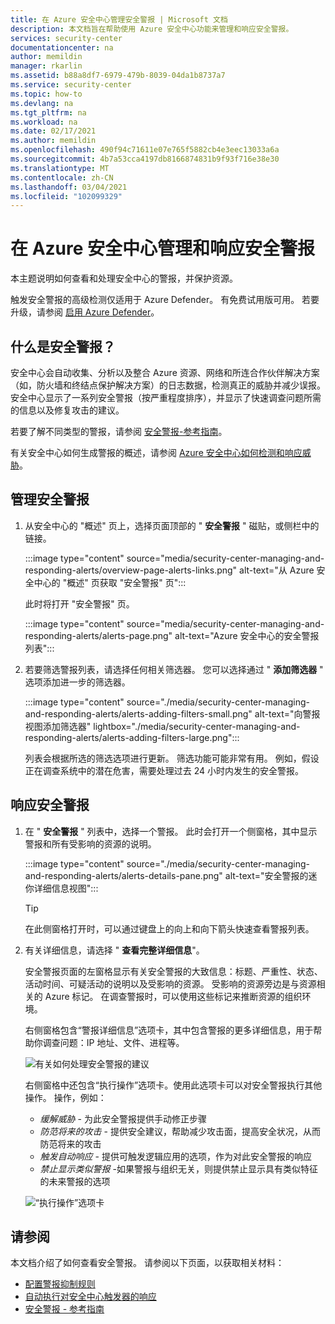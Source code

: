 ```yaml
---
title: 在 Azure 安全中心管理安全警报 | Microsoft 文档
description: 本文档旨在帮助使用 Azure 安全中心功能来管理和响应安全警报。
services: security-center
documentationcenter: na
author: memildin
manager: rkarlin
ms.assetid: b88a8df7-6979-479b-8039-04da1b8737a7
ms.service: security-center
ms.topic: how-to
ms.devlang: na
ms.tgt_pltfrm: na
ms.workload: na
ms.date: 02/17/2021
ms.author: memildin
ms.openlocfilehash: 490f94c71611e07e765f5882cb4e3eec13033a6a
ms.sourcegitcommit: 4b7a53cca4197db8166874831b9f93f716e38e30
ms.translationtype: MT
ms.contentlocale: zh-CN
ms.lasthandoff: 03/04/2021
ms.locfileid: "102099329"
---
```

# <a name="manage-and-respond-to-security-alerts-in-azure-security-center"></a>在 Azure 安全中心管理和响应安全警报

本主题说明如何查看和处理安全中心的警报，并保护资源。

触发安全警报的高级检测仅适用于 Azure Defender。 有免费试用版可用。 若要升级，请参阅 [启用 Azure Defender](enable-azure-defender.md)。

## <a name="what-are-security-alerts"></a>什么是安全警报？
安全中心会自动收集、分析以及整合 Azure 资源、网络和所连合作伙伴解决方案（如，防火墙和终结点保护解决方案）的日志数据，检测真正的威胁并减少误报。 安全中心显示了一系列安全警报（按严重程度排序），并显示了快速调查问题所需的信息以及修复攻击的建议。

若要了解不同类型的警报，请参阅 [安全警报-参考指南](alerts-reference.md)。

有关安全中心如何生成警报的概述，请参阅 [Azure 安全中心如何检测和响应威胁](security-center-alerts-overview.md)。


## <a name="manage-your-security-alerts"></a>管理安全警报

1. 从安全中心的 "概述" 页上，选择页面顶部的 " **安全警报** " 磁贴，或侧栏中的链接。

    :::image type="content" source="media/security-center-managing-and-responding-alerts/overview-page-alerts-links.png" alt-text="从 Azure 安全中心的 &quot;概述&quot; 页获取 &quot;安全警报&quot; 页":::

    此时将打开 "安全警报" 页。

    :::image type="content" source="media/security-center-managing-and-responding-alerts/alerts-page.png" alt-text="Azure 安全中心的安全警报列表":::

1. 若要筛选警报列表，请选择任何相关筛选器。 您可以选择通过 " **添加筛选器** " 选项添加进一步的筛选器。

    :::image type="content" source="./media/security-center-managing-and-responding-alerts/alerts-adding-filters-small.png" alt-text="向警报视图添加筛选器" lightbox="./media/security-center-managing-and-responding-alerts/alerts-adding-filters-large.png":::

    列表会根据所选的筛选选项进行更新。 筛选功能可能非常有用。 例如，假设正在调查系统中的潜在危害，需要处理过去 24 小时内发生的安全警报。


## <a name="respond-to-security-alerts"></a>响应安全警报

1. 在 " **安全警报** " 列表中，选择一个警报。 此时会打开一个侧窗格，其中显示警报和所有受影响的资源的说明。 

    :::image type="content" source="./media/security-center-managing-and-responding-alerts/alerts-details-pane.png" alt-text="安全警报的迷你详细信息视图":::

    > [!TIP]
    > 在此侧窗格打开时，可以通过键盘上的向上和向下箭头快速查看警报列表。

1. 有关详细信息，请选择 " **查看完整详细信息**"。

    安全警报页面的左窗格显示有关安全警报的大致信息：标题、严重性、状态、活动时间、可疑活动的说明以及受影响的资源。 受影响的资源旁边是与资源相关的 Azure 标记。 在调查警报时，可以使用这些标记来推断资源的组织环境。

    右侧窗格包含“警报详细信息”选项卡，其中包含警报的更多详细信息，用于帮助你调查问题：IP 地址、文件、进程等。
     
    ![有关如何处理安全警报的建议](./media/security-center-managing-and-responding-alerts/security-center-alert-remediate.png)

    右侧窗格中还包含“执行操作”选项卡。使用此选项卡可以对安全警报执行其他操作。 操作，例如：
    - *缓解威胁* - 为此安全警报提供手动修正步骤
    - *防范将来的攻击* - 提供安全建议，帮助减少攻击面，提高安全状况，从而防范将来的攻击
    - *触发自动响应* - 提供可触发逻辑应用的选项，作为对此安全警报的响应
    - *禁止显示类似警报* -如果警报与组织无关，则提供禁止显示具有类似特征的未来警报的选项

    ![“执行操作”选项卡](./media/security-center-managing-and-responding-alerts/alert-take-action.png)




## <a name="see-also"></a>请参阅

本文档介绍了如何查看安全警报。 请参阅以下页面，以获取相关材料：

- [配置警报抑制规则](alerts-suppression-rules.md)
- [自动执行对安全中心触发器的响应](workflow-automation.md)
- [安全警报 - 参考指南](alerts-reference.md)
